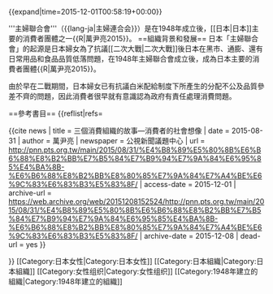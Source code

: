 {{expand|time=2015-12-01T00:58:19+00:00}}

'''主婦聯合會'''（{{lang-ja|主婦連合会}}）是在1948年成立後，[[日本|日本]]主要的消費者團體之一{{R|萬尹亮2015}}。
==組織背景和發展==
日本「主婦聯合會」的起源是日本婦女為了抗議[[二次大戰|二次大戰]]後日本在黑市、通膨、還有日常用品和食品品質低落問題，在1948年主婦聯合會成立後，成為日本主要的消費者團體{{R|萬尹亮2015}}。

由於早在二戰期間，日本婦女已有抗議白米配給制度下所產生的分配不公及品質參差不齊的問題，因此消費者很早就有意識認為政府有責任處理消費問題。

==參考書目==
{{reflist|refs=

<ref name="萬尹亮2015">{{cite news | title = 三個消費組織的故事—消費者的社會想像 | date = 2015-08-31 | author = 萬尹亮 | newspaper = 公視新聞議題中心 | url = http://pnn.pts.org.tw/main/2015/08/31/%E4%B8%89%E5%80%8B%E6%B6%88%E8%B2%BB%E7%B5%84%E7%B9%94%E7%9A%84%E6%95%85%E4%BA%8B-%E6%B6%88%E8%B2%BB%E8%80%85%E7%9A%84%E7%A4%BE%E6%9C%83%E6%83%B3%E5%83%8F/ | access-date = 2015-12-01 | archive-url = https://web.archive.org/web/20151208152524/http://pnn.pts.org.tw/main/2015/08/31/%E4%B8%89%E5%80%8B%E6%B6%88%E8%B2%BB%E7%B5%84%E7%B9%94%E7%9A%84%E6%95%85%E4%BA%8B-%E6%B6%88%E8%B2%BB%E8%80%85%E7%9A%84%E7%A4%BE%E6%9C%83%E6%83%B3%E5%83%8F/ | archive-date = 2015-12-08 | dead-url = yes }}</ref>

}}
[[Category:日本女性|Category:日本女性]]
[[Category:日本組織|Category:日本組織]]
[[Category:女性组织|Category:女性组织]]
[[Category:1948年建立的組織|Category:1948年建立的組織]]
